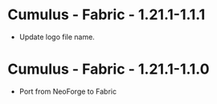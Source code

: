 # Cumulus - Fabric - 1.21.1-1.1.1

- Update logo file name.

# Cumulus - Fabric - 1.21.1-1.1.0

- Port from NeoForge to Fabric
